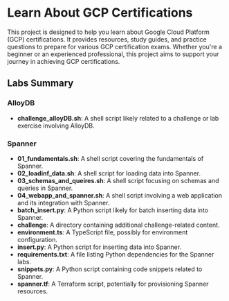 # Learn About GCP Certifications

This project is designed to help you learn about Google Cloud Platform (GCP) certifications. It provides resources, study guides, and practice questions to prepare for various GCP certification exams. Whether you're a beginner or an experienced professional, this project aims to support your journey in achieving GCP certifications.

## Labs Summary

### AlloyDB
- **challenge_alloyDB.sh**: A shell script likely related to a challenge or lab exercise involving AlloyDB.

### Spanner
- **01_fundamentals.sh**: A shell script covering the fundamentals of Spanner.
- **02_loadinf_data.sh**: A shell script for loading data into Spanner.
- **03_schemas_and_queires.sh**: A shell script focusing on schemas and queries in Spanner.
- **04_webapp_and_spanner.sh**: A shell script involving a web application and its integration with Spanner.
- **batch_insert.py**: A Python script likely for batch inserting data into Spanner.
- **challenge**: A directory containing additional challenge-related content.
- **environment.ts**: A TypeScript file, possibly for environment configuration.
- **insert.py**: A Python script for inserting data into Spanner.
- **requirements.txt**: A file listing Python dependencies for the Spanner labs.
- **snippets.py**: A Python script containing code snippets related to Spanner.
- **spanner.tf**: A Terraform script, potentially for provisioning Spanner resources.